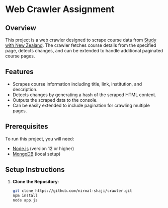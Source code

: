 # Web Crawler Assignment

## Overview

This project is a web crawler designed to scrape course data from [Study with New Zealand](https://www.studywithnewzealand.govt.nz/en/study-options/course/results). The crawler fetches course details from the specified page, detects changes, and can be extended to handle additional paginated course pages.

## Features

- Scrapes course information including title, link, institution, and description.
- Detects changes by generating a hash of the scraped HTML content.
- Outputs the scraped data to the console.
- Can be easily extended to include pagination for crawling multiple pages.

## Prerequisites

To run this project, you will need:

- [Node.js](https://nodejs.org/) (version 12 or higher)
- [MongoDB](https://www.mongodb.com/) (local setup)

## Setup Instructions

1. **Clone the Repository**:
   ```bash
   git clone https://github.com/nirmal-shaji/crawler.git
   npm install
   node app.js
